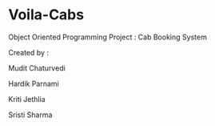 # Voila-Cabs

Object Oriented Programming Project : Cab Booking System

Created by :

Mudit Chaturvedi

Hardik Parnami

Kriti Jethlia

Sristi Sharma

